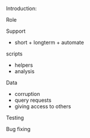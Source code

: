 Introduction:

Role

Support
- short + longterm + automate

scripts
- helpers
- analysis

Data
- corruption
- query requests
- giving access to others

Testing

Bug fixing